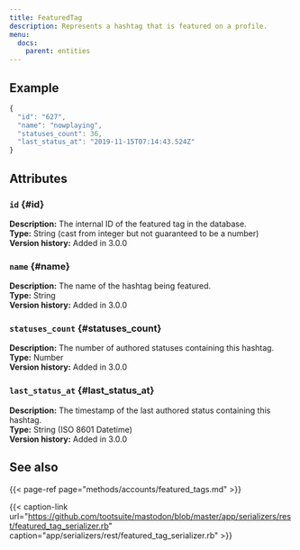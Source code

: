 ```yaml
---
title: FeaturedTag
description: Represents a hashtag that is featured on a profile.
menu:
  docs:
    parent: entities
---
```


## Example

```javascript
{
  "id": "627",
  "name": "nowplaying",
  "statuses_count": 36,
  "last_status_at": "2019-11-15T07:14:43.524Z"
}
```

## Attributes

### `id` {#id}

**Description:** The internal ID of the featured tag in the database.\
**Type:** String \(cast from integer but not guaranteed to be a number\)\
**Version history:** Added in 3.0.0

### `name` {#name}

**Description:** The name of the hashtag being featured.\
**Type:** String\
**Version history:** Added in 3.0.0

### `statuses_count` {#statuses_count}

**Description:** The number of authored statuses containing this hashtag.\
**Type:** Number\
**Version history:** Added in 3.0.0

### `last_status_at` {#last_status_at}

**Description:** The timestamp of the last authored status containing this hashtag.\
**Type:** String \(ISO 8601 Datetime\)\
**Version history:** Added in 3.0.0

## See also

{{< page-ref page="methods/accounts/featured_tags.md" >}}

{{< caption-link url="https://github.com/tootsuite/mastodon/blob/master/app/serializers/rest/featured_tag_serializer.rb" caption="app/serializers/rest/featured\_tag\_serializer.rb" >}}






